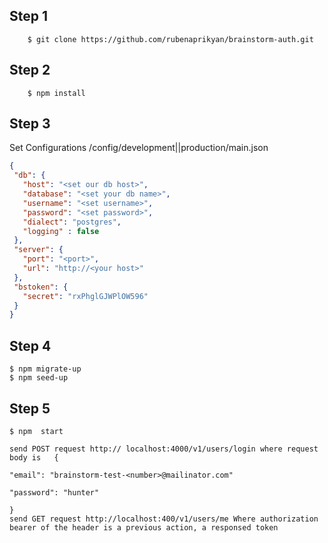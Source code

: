 ## Step 1 
 ````Clone this repo 
     $ git clone https://github.com/rubenaprikyan/brainstorm-auth.git
 ````
## Step 2 
````
    $ npm install
````
## Step 3
   Set Configurations 
   /config/development||production/main.json 
   ```json
   {
    "db": {
      "host": "<set our db host>", 
      "database": "<set your db name>",      
      "username": "<set username>", 
      "password": "<set password>",
      "dialect": "postgres",
      "logging" : false
    },
    "server": {
      "port": "<port>",    
      "url": "http://<your host>" 
    },
    "bstoken": {
      "secret": "rxPhglGJWPlOW596"
    }
  }
   ```
## Step 4
  ````
  $ npm migrate-up
  $ npm seed-up  
  ````  
## Step 5
````
$ npm  start

send POST request http:// localhost:4000/v1/users/login where request body is   {
                                                                                    "email": "brainstorm-test-<number>@mailinator.com"
                                                                                    "password": "hunter"                             
                                                                                }
send GET request http://localhost:400/v1/users/me Where authorization bearer of the header is a previous action, a responsed token

````     
